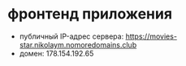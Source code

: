 # фронтенд приложения
- публичный IP-адрес сервера: https://movies-star.nikolaym.nomoredomains.club
- домен: 178.154.192.65